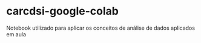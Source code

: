 # carcdsi-google-colab
Notebook utilizado para aplicar os conceitos de análise de dados aplicados em aula
